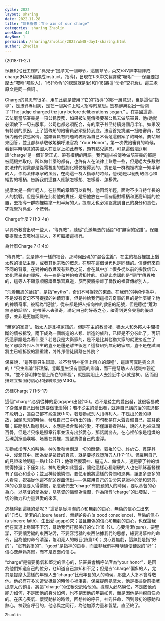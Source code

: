 ```yaml
---
cycle: 2022
layout: sharing
date: 2022-11-28
title: "每日靈修：The aim of our charge"
categories: sharing Zhuolin
weekNum: 48
dayNum: 1
permalink: /sharing/zhuolin/2022/wk48-day1-sharing.html
author: Zhuolin
---
```

(2018-11-27)

保羅給他在主裡的“真兒子”提摩太一個命令，這個命令，英文ESV譯本翻譯成charge(NASB翻譯成instruct，指導)，出現在1:3(中文翻譯成“囑咐”——保羅要提摩太“囑咐”那些人)，1:5(“命令”的總歸就是愛)和1:18(將這“命令”交托你)。這三處原文是同一個詞 。  

Charge的意思有很多，用在此處是使用了它的“指導”的那一層意思，但是這個“指導”，是法律專用詞，是在一個案件上給人指導的意思。劍橋辭典給出一個例子“The judge charged the jury before deliberations began.” 。在美國這邊，去法庭當陪審員是一項公民義務，如果被法庭傳喚要某公民去做陪審員，他/她就必須放下一切去服事，公司也都必須配合，有的案子甚至持續幾個月半年。如果沒有特別的原因，上了這條船的陪審員必須堅持到底。法官首先挑選一批陪審員，然後向他們敘述案情，當陪審員有問題或者認為自己不合適這個案子的時候，要站起來回答，並且都恭恭敬敬地稱呼法官為 “Your Honor”。第一次做陪審員的時候，看到平時隨意的美國人在法庭上如此恭敬，頗有點兒詫異。可見這個法庭用語“charge”是一個非常正式、帶有權柄的用語。我們這些被傳喚做陪審員的都是被隨機抽取的，所以做什麼的都有，也許有人在法律上熟悉一些，但是絕大多數對於法律的認識都是從電視劇的戲劇化模仿裡得到的，實在是一群糊裡糊塗一知半解的人。作為法律專家的法官，在向這一群人指導的時候，他/她是以絕對的信心和絕對的權柄，告訴我們這群人應該怎樣想、怎樣看、怎樣做。  

提摩太是一個年輕人，在後面的章節可以看到，他因爲年輕，面對不少自持年長的人的挑戰。但是保羅在此給他的責任，是把他放在一個有絕對權柄和更高知識的位置，去指導一群糊裡糊塗一知半解的人。提摩太也必須認識到自己的身分和責任，才能堅持真道、不怯弱。  

Charge什麼？(1:3-4a)  

以弗所教會出現一些人，“傳異教”，聽從“荒渺無憑的話語”和“無窮的家譜”。保羅要提摩太去囑咐這些人，不可繼續這樣行。  

為什麼Charge？(1:4b)  

“傳異教”，就是傳不一樣的福音，那時候出現的“混合主義”，在主的福音裡加上猶太教的律法主義，或者其他宗教的概念。在現在這個世代也是同樣的。信徒們來自不同的背景，在對神的教導沒有熟悉之前，會在其中加上很多從以前的宗教信仰、文化背景來的理解，有一些是和神的教導相悖的。但是此處講的是“專門”傳異教的，這等人不願意順服謙卑學習真道，反而要將摻雜了異教的福音傳給別人。  

“荒渺無憑的話語”，是指“myths”，奇幻不可捉摸的東西。在我們的神的作為中，不是沒有奇幻不可捉摸的神蹟奇事，但是神給我們這樣的奇事的目的是什麼呢？祂的神蹟奇事，被稱為“記號”，從來都是把人指向神的救恩的記號，但是聽從“荒渺無憑的話語”，是帶著人去獵奇，滿足自己的好奇之心，和得到更多奧秘的優越感，並非是更加認識神。  

“無窮的家譜”。猶太人是重視家譜的。但是在主的教會裡，猶太人和外邦人中間橫斷的牆被拆毀，兩下成為一個新造的人類、新造的族群，已經是不分彼此了，再研究這家譜是為著什麼？若是我是大衛家的，是不是比其他猶大家的就更接近主了呢？那麼外邦人信主的豈不是還是離主很遠？這樣研究無窮的家譜，豈不是在試圖將主已經拆毀的牆重建，將外邦信徒隔離在外院？  

保羅說，“這等事只生辯論，並不發明神在信上所立的章程”，這話可真是夠文言的！“只生辯論”好理解，意即產生沒有意義的辯論，而不是幫助人去認識神親近神。“並不發明神在信上所立的章程”，就是說阻止人去接近中心(就是神)，因而阻擋建立堅固的信心和操練順服(MSG)。  

怎樣Charge？(1:5-17)  

這個“charge”必須從神的愛(agape)出發(1:5)。若不是從主的愛出發，就很容易成了從滿足自己出發(想要做律法師)；若不從主的愛出發，就連自己講的話的意思都不能明白，連自己都不能造就(1:6)。若是勸戒別人指導別人，不是出於愛的緣故，回頭思想的時候，發現自己口中所出的話，句句都是在大聲責備自己，震耳欲聾；鼓勵別人勸慰別人，本應是揉合和神的愛，不僅讓聽者得益，說的人也被滋潤百骨，但是若只像是照章行事並沒有出於愛心，那話說出去，在心裡卻像是粗燥的瓦礫刮擦過喉嚨、堵塞在胃裡，提醒責備自己的虛浮。  

在勸戒指導人的時候，神的愛和憐憫是一切的關鍵，要始於它、終於它、貫穿其中、浸潤其中。因為愛是福音的真意，就是要拯救墮落的人(1:7-11)。保羅用自己的見證來說明這一點(1:12-17)：他雖然褻瀆神、逼迫人、侮慢人，還是蒙了神的憐憫得揀選；不僅如此，神的恩典如此豐盛，讓他這樣心裡剛硬的人也在耶穌基督裡有了信心和愛心；並且神給他憐憫，要使用他將這樣的憐憫和恩典，讓更多更多的人看見，祝福從他這不配的器皿流出——保羅用自己的生命來見證神的愛和恩典，神的心意是要人得憐憫，那麼我們去“charge”有問題的人的時候，要以基督的心為心，以基督的愛為愛，以基督的憐憫為憐憫，作為所有“charge”的出發點、一切的動力和力量與愛的來源。  

怎樣得到這樣的愛呢？“這愛是從清潔的心和無虧的良心，無偽的信心生出來的”(1:5)。清潔的心(pure heart)，無虧的良心(a good conscience)，無偽的信心(a sincere faith)，生出愛(agape)來；並且無偽的信心和無虧的良心，也保證我們在真道上穩固不下沉，幫助我們打那美好的仗(1:18-19)。心要清潔(pure)，要聖潔，不要讓污穢的東西玷污，不要容污穢的東西佔據我們的思想，總要渴慕神的命令，因為他的命令清潔，能明亮人的眼目(詩篇19)；良心要無虧，這無虧是指“好的”，“沒有虧損的”，“good”是指神的良善，而並非我們平時隨隨便便說的“好”；信心要無偽真實，而不是表面的信心。  

“charge”是需要勇氣和堅定的信心的，陪審員會稱呼法官為“your honor”，是因為他們知道自己的位分，也知道自己無知和不足；但是去“charge”偏斜的人，尤其是提摩太這樣的年輕人去“charge”比他年長的人的時候，那些人大多不會尊敬他。他必有在多次遭受抵擋的時候心裡沮喪，保羅提醒提摩太，他是根據從前指著提摩太的預言，將這“charge”的任務交託給他的。提摩太必然勝任，不是因他的能力如何，不是因他的身分如何，也不是因他的年齡如何，而是因他是神親自任命的。在灰心喪氣、懷疑動搖的時候，回想神的呼召，神的任命，回到最初的感動和熱心，神親自呼召的，他必與之同行，為他加添力量和智慧，直至終了。  

`Zhuolin`  

